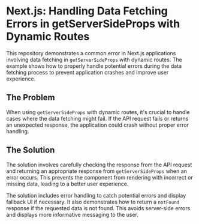 # Next.js: Handling Data Fetching Errors in getServerSideProps with Dynamic Routes

This repository demonstrates a common error in Next.js applications involving data fetching in `getServerSideProps` with dynamic routes. The example shows how to properly handle potential errors during the data fetching process to prevent application crashes and improve user experience.

## The Problem

When using `getServerSideProps` with dynamic routes, it's crucial to handle cases where the data fetching might fail.  If the API request fails or returns an unexpected response, the application could crash without proper error handling. 

## The Solution

The solution involves carefully checking the response from the API request and returning an appropriate response from `getServerSideProps` when an error occurs. This prevents the component from rendering with incorrect or missing data, leading to a better user experience.

The solution includes error handling to catch potential errors and display fallback UI if necessary. It also demonstrates how to return a `notFound` response if the requested data is not found.  This avoids server-side errors and displays more informative messaging to the user.